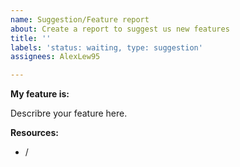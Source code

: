 ```yaml
---
name: Suggestion/Feature report
about: Create a report to suggest us new features
title: ''
labels: 'status: waiting, type: suggestion'
assignees: AlexLew95

---
```


<!-- You're here to report a suggestion or/and a feature -->

**My feature is:**

Describre your feature here.

**Resources:**

 - /
<!-- 
List your resources here like:

![](my image url)
[The title of my link](the link)

-->
